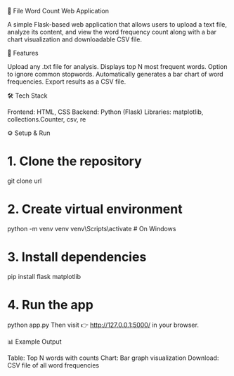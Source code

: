 📄 File Word Count Web Application

A simple Flask-based web application that allows users to upload a text file, analyze its content, and view the word frequency count along with a bar chart visualization and downloadable CSV file.

🚀 Features

Upload any .txt file for analysis.
Displays top N most frequent words.
Option to ignore common stopwords.
Automatically generates a bar chart of word frequencies.
Export results as a CSV file.

🛠️ Tech Stack

Frontend: HTML, CSS
Backend: Python (Flask)
Libraries: matplotlib, collections.Counter, csv, re

⚙️ Setup & Run
# 1. Clone the repository
git clone url

# 2. Create virtual environment
python -m venv venv
venv\Scripts\activate   # On Windows

# 3. Install dependencies
pip install flask matplotlib

# 4. Run the app
python app.py
Then visit 👉 http://127.0.0.1:5000/
 in your browser.

📊 Example Output

Table: Top N words with counts
Chart: Bar graph visualization
Download: CSV file of all word frequencies